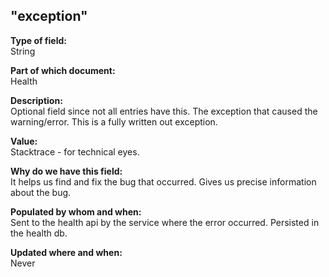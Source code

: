 ## "exception"

**Type of field:**  
String  

**Part of which document:**  
Health

**Description:**  
Optional field since not all entries have this. The exception that caused the warning/error. This is a fully written out exception.  

**Value:**  
Stacktrace - for technical eyes.

**Why do we have this field:**  
It helps us find and fix the bug that occurred. Gives us precise information about the bug.

**Populated by whom and when:**  
Sent to the health api by the service where the error occurred. Persisted in the health db.

**Updated where and when:**  
Never
